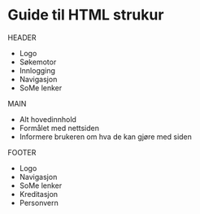 # Guide til HTML strukur

HEADER

- Logo
- Søkemotor
- Innlogging
- Navigasjon
- SoMe lenker

MAIN

- Alt hovedinnhold
- Formålet med nettsiden
- Informere brukeren om hva de kan gjøre med siden

FOOTER

- Logo
- Navigasjon
- SoMe lenker
- Kreditasjon
- Personvern
